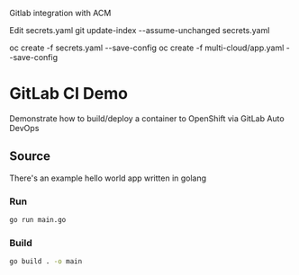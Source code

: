 Gitlab integration with ACM

Edit secrets.yaml
git update-index --assume-unchanged secrets.yaml

oc create -f secrets.yaml --save-config
oc create -f multi-cloud/app.yaml --save-config
# GitLab CI Demo

Demonstrate how to build/deploy a container to OpenShift via GitLab Auto DevOps

## Source

There's an example hello world app written in golang

### Run

```sh
go run main.go
```

### Build

```sh
go build . -o main
```
